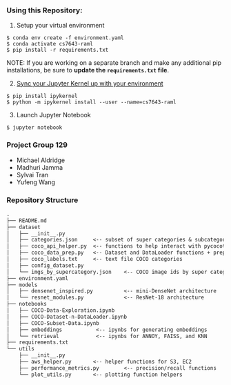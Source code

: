 ### Using this Repository:
1. Setup your virtual environment
```angular2html
$ conda env create -f environment.yaml
$ conda activate cs7643-raml
$ pip install -r requirements.txt
```
NOTE: If you are working on a separate branch and make any additional pip installations, be sure to **update the `requirements.txt` file**. 

2. [Sync your Jupyter Kernel up with your environment](https://janakiev.com/blog/jupyter-virtual-envs/)
```angular2html
$ pip install ipykernel
$ python -m ipykernel install --user --name=cs7643-raml
```
3. Launch Jupyter Notebook
```angular2html
$ jupyter notebook
```

### Project Group 129 
- Michael Aldridge
- Madhuri Jamma
- Sylvai Tran
- Yufeng Wang


### Repository Structure
```markdown
.
├── README.md
├── dataset
│   ├── __init__.py
│   ├── categories.json     <-- subset of super categories & subcategories
│   ├── coco_api_helper.py  <-- functions to help interact with pycocotools
│   ├── coco_data_prep.py   <-- Dataset and DataLoader functions + preprocess
│   ├── coco_labels.txt     <-- text file COCO categories
│   ├── config_dataset.py   
│   └── imgs_by_supercategory.json    <-- COCO image ids by super category
├── environment.yaml
├── models
│   ├── densenet_inspired.py          <-- mini-DenseNet architecture
│   └── resnet_modules.py             <-- ResNet-18 architecture
├── notebooks
│   ├── COCO-Data-Exploration.ipynb
│   ├── COCO-Dataset-n-DataLoader.ipynb
│   ├── COCO-Subset-Data.ipynb
│   ├── embeddings           <-- ipynbs for generating embeddings
│   └── retrieval            <-- ipynbs for ANNOY, FAISS, and KNN
├── requirements.txt
└── utils
    ├── __init__.py
    ├── aws_helper.py       <-- helper functions for S3, EC2
    ├── performance_metrics.py        <-- precision/recall functions
    └── plot_utils.py       <-- plotting function helpers
```
